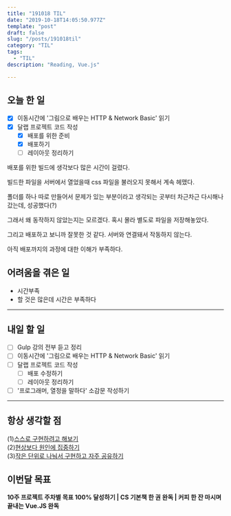 ```yaml
---
title: "191018 TIL"
date: "2019-10-18T14:05:50.977Z"
template: "post"
draft: false
slug: "/posts/191018til"
category: "TIL"
tags:
  - "TIL"
description: "Reading, Vue.js"

---
```


## 오늘 한 일

- [x] 이동시간에 '그림으로 배우는 HTTP & Network Basic' 읽기
- [x] 달랩 프로젝트 코드 작성
  - [x] 배포를 위한 준비
  - [x] 배포하기
  - [ ] 레이아웃 정리하기

배포를 위한 빌드에 생각보다 많은 시간이 걸렸다.

빌드한 파일을 서버에서 열었을때 css 파일을 불러오지 못해서 계속 헤맸다.

폴더를 하나 따로 만들어서 문제가 있는 부분이라고 생각되는 곳부터 차근차근 다시해나갔는데, 성공했다(?)

그래서 왜 동작하지 않았는지는 모르겠다. 혹시 몰라 별도로 파일을 저장해놓았다.

그리고 배포하고 보니까 잘못한 것 같다. 서버와 연결돼서 작동하지 않는다.

아직 배포까지의 과정에 대한 이해가 부족하다.

## 어려움을 겪은 일

-	시간부족
  -	할 것은 많은데 시간은 부족하다

---

## 내일 할 일

- [ ] Gulp 강의 전부 듣고 정리
- [ ] 이동시간에 '그림으로 배우는 HTTP & Network Basic' 읽기
- [ ] 달랩 프로젝트 코드 작성
  - [ ] 배포 수정하기
  - [ ] 레이아웃 정리하기
- [ ] '프로그래머, 열정을 말하다' 소감문 작성하기

------



## 항상 생각할 점

(1)<u>스스로 구현하려고 해보기</u> <br>(2)<u>현상보다 원인에 집중하기</u> <br>(3)<u>작은 단위로 나눠서 구현하고 자주 공유하기</u>



## 이번달 목표

**10주 프로젝트 주차별 목표 100% 달성하기 | CS 기본책 한 권 완독 | 커피 한 잔 마시며 끝내는 Vue.JS 완독**

